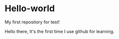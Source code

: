 # Hello-world
My first repository for test!


Hello there,
  It's the first time I use github for learning.
